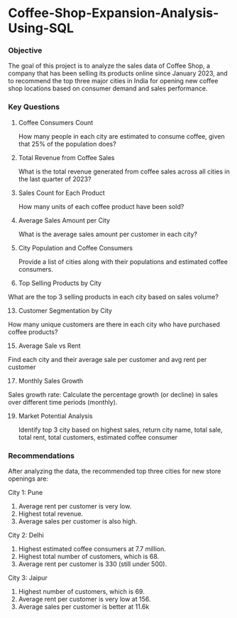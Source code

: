# Coffee-Shop-Expansion-Analysis-Using-SQL
### Objective
The goal of this project is to analyze the sales data of Coffee Shop, a company that has been selling its products online since January 2023, and to recommend the top three major cities in India for opening new coffee shop locations based on consumer demand and sales performance.
### Key Questions

1. Coffee Consumers Count
   
   How many people in each city are estimated to consume coffee, given that 25% of the population does?

3. Total Revenue from Coffee Sales
   
   What is the total revenue generated from coffee sales across all cities in the last quarter of 2023?

5. Sales Count for Each Product
   
   How many units of each coffee product have been sold?

7. Average Sales Amount per City
   
   What is the average sales amount per customer in each city?

9. City Population and Coffee Consumers
    
   Provide a list of cities along with their populations and estimated coffee consumers.

11. Top Selling Products by City
    
   What are the top 3 selling products in each city based on sales volume?

13. Customer Segmentation by City
    
   How many unique customers are there in each city who have purchased coffee products?

15. Average Sale vs Rent
    
   Find each city and their average sale per customer and avg rent per customer

17. Monthly Sales Growth
    
   Sales growth rate: Calculate the percentage growth (or decline) in sales over different time periods (monthly).

19. Market Potential Analysis
    
    Identify top 3 city based on highest sales, return city name, total sale, total rent, total customers, estimated coffee consumer

### Recommendations
After analyzing the data, the recommended top three cities for new store openings are:

City 1: Pune
1. Average rent per customer is very low.
2. Highest total revenue.
3. Average sales per customer is also high.

City 2: Delhi
1. Highest estimated coffee consumers at 7.7 million.
2. Highest total number of customers, which is 68.
3. Average rent per customer is 330 (still under 500).

City 3: Jaipur
1. Highest number of customers, which is 69.
2. Average rent per customer is very low at 156.
3. Average sales per customer is better at 11.6k
